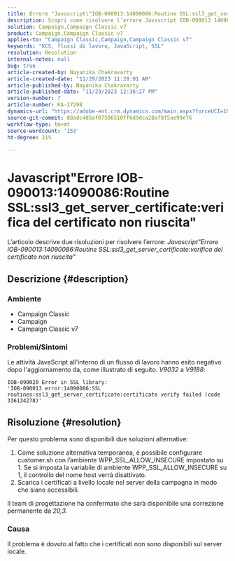 ```yaml
---
title: Errore "Javascript\"IOB-090013:14090086:Routine SSL:ssl3_get_server_certificate:verifica certificato non riuscita\""
description: Scopri come risolvere l’errore Javascript IOB-090013 14090086 verifica del certificato ssl3_get_server_certificate delle routine SSL non riuscita.
solution: Campaign,Campaign Classic v7
product: Campaign,Campaign Classic v7
applies-to: "Campaign Classic,Campaign,Campaign Classic v7"
keywords: "KCS, flussi di lavoro, JavaScript, SSL"
resolution: Resolution
internal-notes: null
bug: true
article-created-by: Nayanika Chakravarty
article-created-date: "11/29/2023 11:28:01 AM"
article-published-by: Nayanika Chakravarty
article-published-date: "11/29/2023 12:36:27 PM"
version-number: 7
article-number: KA-17298
dynamics-url: "https://adobe-ent.crm.dynamics.com/main.aspx?forceUCI=1&pagetype=entityrecord&etn=knowledgearticle&id=a1576354-aa8e-ee11-8179-6045bd006239"
source-git-commit: 88adc485af07586510ff6d9dca28af8f5ae99e76
workflow-type: tm+mt
source-wordcount: '153'
ht-degree: 21%

---
```


# Javascript&quot;Errore IOB-090013:14090086:Routine SSL:ssl3_get_server_certificate:verifica del certificato non riuscita&quot;


L’articolo descrive due risoluzioni per risolvere l’errore: *Javascript&quot;Errore IOB-090013:14090086:Routine SSL:ssl3_get_server_certificate:verifica del certificato non riuscita&quot;*

## Descrizione {#description}


### Ambiente

- Campaign Classic
- Campaign
- Campaign Classic v7


### Problemi/Sintomi

Le attività JavaScript all&#39;interno di un flusso di lavoro hanno esito negativo dopo l&#39;aggiornamento da, come illustrato di seguito. *V9032* a *V9188*:


```
IOB-090020 Error in SSL library: 
'IOB-090013 error:14090086:SSL routines:ssl3_get_server_certificate:certificate verify failed (code 336134278)'
```



## Risoluzione {#resolution}


Per questo problema sono disponibili due soluzioni alternative:

1. Come soluzione alternativa temporanea, è possibile configurare customer.sh con l’ambiente WPP_SSL_ALLOW_INSECURE impostato su 1. Se si imposta la variabile di ambiente WPP_SSL_ALLOW_INSECURE su 1, il controllo del nome host verrà disattivato.
2. Scarica i certificati a livello locale nel server della campagna in modo che siano accessibili.


Il team di progettazione ha confermato che sarà disponibile una correzione permanente da *20,3.*

### Causa

Il problema è dovuto al fatto che i certificati non sono disponibili sul server locale.
